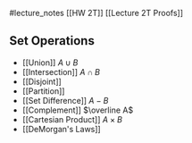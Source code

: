 #lecture_notes [[HW 2T]] [[Lecture 2T Proofs]]

## Set Operations
- [[Union]] $A \cup B$ 
- [[Intersection]] $A\cap B$ 
- [[Disjoint]]  
- [[Partition]] 
- [[Set Difference]] $A - B$ 
- [[Complement]] $\overline A$ 
- [[Cartesian Product]] $A \times B$ 
- [[DeMorgan's Laws]] 